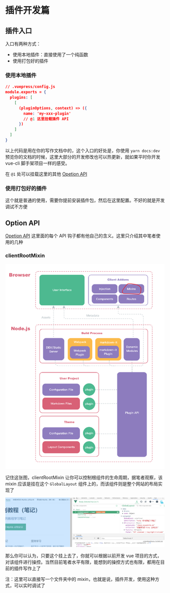 # 插件开发篇

## 插件入口

入口有两种方式：

- 使用本地插件：直接使用了一个纯函数
- 使用打包好的插件

### 使用本地插件

```json
// .vuepress/config.js
module.exports = {
  plugins: [
    [
      (pluginOptions, context) => ({
        name: 'my-xxx-plugin'
        // @1 这里挂载插件 API
      })
    ]
  ]
}
```

以上代码是用在你的写作文档中的，这个入口的好处是，你使用 `yarn docs:dev` 预览你的文档的时候，这里大部分的开发修改也可以热更新，就如果平时你开发 vue-cli 脚手架项目一样的感受。

在 `@1` 处可以挂载这里的其他 [Opetion API](https://vuepress.vuejs.org/zh/plugin/option-api.html)

### 使用打包好的插件

这个就是普通的使用，需要你提前安装插件包，然后在这里配置。不好的就是开发调试不方便



## Option API

[Opetion API](https://vuepress.vuejs.org/zh/plugin/option-api.html) 这里面的每个 API 钩子都有他自己的含义。这里只介绍其中笔者使用的几种

### clientRootMixin

![image-20200429131438249](./assets/image-20200429131438249.png)

记住这张图，clientRootMixin 让你可以控制根组件的生命周期，据笔者观察，该 mixin 应该是挂在这个 `GlobalLayout` 组件上的，而该组件则是整个网站的布局实现了

![image-20200429132023023](./assets/image-20200429132023023.png)

那么你可以认为，只要这个挂上去了，你就可以根据以前开发 vue 项目的方式，对该组件进行操控。当然目前笔者水平有限，能想到的操控方式也有限，都用在目前的插件写作上了

注：这里可以直接写一个文件夹中的 mixin，也就是说，插件开发，使用这种方式，可以实时调试了
